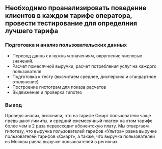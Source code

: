 ##  Необходимо проанализировать поведение клиентов в каждом тарифе оператора, провести тестирование для определния лучшего тарифа
### Подготовка и анализ пользовательских данных
- Перевод данных к нужным значениям, округление числовых значений.
- Расчет помесячной выручки, расчет потребления услуг на каждого пользователя
- Подготовка к тесту (высчитаем среднее, дисперсию и стандартное отклонение)
- Построение гистограм для показа расчетов
- Выдвижение и проверка гипотез
### Вывод
Проведя анализ, выяснили, что на тарифе Смарт пользователи чаще превышают лимиты, и средний ежемесячный платеж на этом тарифе более чем в 2 раза первосходит абонентскую плату. Мы отвергаем гипотезу, что выручка пользователей тарифов «Ультра» равна выручке пользователей тарифов «Смарт», а также, что выручка пользователей из Москвы равна выручке пользователей в регионах
